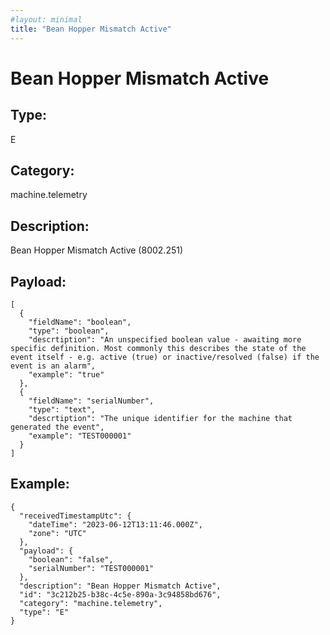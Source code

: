 ```yaml
---
#layout: minimal
title: "Bean Hopper Mismatch Active"
---
```


# Bean Hopper Mismatch Active

## Type:

E

## Category:

machine.telemetry

## Description: 

Bean Hopper Mismatch Active (8002.251)

## Payload:

```
[
  {
    "fieldName": "boolean",
    "type": "boolean",
    "descrtiption": "An unspecified boolean value - awaiting more specific definition. Most commonly this describes the state of the event itself - e.g. active (true) or inactive/resolved (false) if the event is an alarm",
    "example": "true"
  },
  {
    "fieldName": "serialNumber",
    "type": "text",
    "descrtiption": "The unique identifier for the machine that generated the event",
    "example": "TEST000001"
  }
]
```

## Example:

```
{
  "receivedTimestampUtc": {
    "dateTime": "2023-06-12T13:11:46.000Z",
    "zone": "UTC"
  },
  "payload": {
    "boolean": "false",
    "serialNumber": "TEST000001"
  },
  "description": "Bean Hopper Mismatch Active",
  "id": "3c212b25-b38c-4c5e-890a-3c94858bd676",
  "category": "machine.telemetry",
  "type": "E"
}
```
